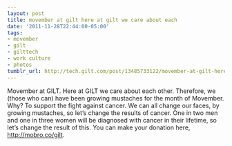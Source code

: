 ```yaml
---
layout: post
title: movember at gilt here at gilt we care about each
date: '2011-11-28T22:44:00-05:00'
tags:
- movember
- gilt
- gilttech
- work culture
- photos
tumblr_url: http://tech.gilt.com/post/13485733122/movember-at-gilt-here-at-gilt-we-care-about-each
---
```

Movember at GILT.
Here at GILT we care about each other. Therefore, we (those who can) have been growing mustaches for the month of Movember. Why? To support the fight against cancer.
We can all change our faces, by growing mustaches, so let’s change the results of cancer. One in two men and one in three women will be diagnosed with cancer in their lifetime, so let’s change the result of this.
You can make your donation here, http://mobro.co/gilt.

